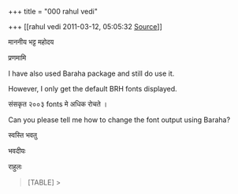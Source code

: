 +++
title = "000 rahul vedi"

+++
[[rahul vedi	2011-03-12, 05:05:32 [Source](https://groups.google.com/g/samskrita/c/fvW5H7JadrU)]]



माननीय भट्ट महोदय

प्रणमामि

  

I have also used Baraha package and still do use it.

However, I only get the default BRH fonts displayed.

  

संसकृत २००३ fonts मे अधिक रोचते ।

Can you please tell me how to change the font output using Baraha?

  

स्वस्ति भवतु

भवदीयः

राहुलः

  

  

> [TABLE] >
>   
> 

  

